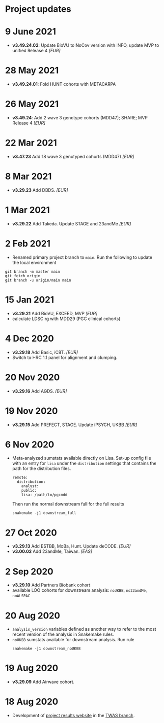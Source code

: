 # Project updates

# 9 June 2021

- **v3.49.24.02**: Update BioVU to NoCov version with INFO, update MVP to unified Release 4 _[EUR]_

# 28 May 2021

- **v3.49.24.01**: Fold HUNT cohorts with METACARPA

# 26 May 2021

- **v3.49.24**: Add 2 wave 3 genotype cohorts (MDD47); SHARE; MVP Release 4 _[EUR]_

# 22 Mar 2021

- **v3.47.23** Add 18 wave 3 genotyped cohorts (MDD47) _[EUR]_

# 8 Mar 2021

- **v3.29.23** Add DBDS. _[EUR]_

# 1 Mar 2021

- **v3.29.22** Add Takeda. Update STAGE and 23andMe _[EUR]_

# 2 Feb 2021

- Renamed primary project branch to `main`. Run the following to update the local environment
```
git branch -m master main
git fetch origin
git branch -u origin/main main
```

# 15 Jan 2021

- **v3.29.21** Add BioVU, EXCEED, MVP _[EUR]_
- calculate LDSC rg with MDD29 (PGC clinical cohorts)

# 4 Dec 2020

- **v3.29.18** Add Basic, iCBT. _[EUR]_
- Switch to HRC 1.1 panel for alignment and clumping. 

# 20 Nov 2020

- **v3.29.16** Add AGDS. _[EUR]_

# 19 Nov 2020

- **v3.29.15** Add PREFECT, STAGE. Update iPSYCH, UKBB _[EUR]_

# 6 Nov 2020

- Meta-analyzed sumstats available directly on Lisa. Set-up config file with an entry for `lisa` under the `distribution` settings that contains the path for the distribution files.
  ```
  remote:
    distribution:
      analyst: 
      public: 
      lisa: /path/to/pgcmdd
    ```
  Then run the normal downstream full for the full results
  ```
  snakemake -j1 downstream_full
  ```

# 27 Oct 2020

- **v3.29.13** Add ESTBB, MoBa, Hunt. Update deCODE. _[EUR]_
- **v3.00.02** Add 23andMe, Taiwan. _[EAS]_

# 2 Sep 2020

- **v3.29.10** Add Partners Biobank cohort
- available LOO cohorts for downstream analysis: `noUKBB`, `no23andMe`, `noALSPAC`

# 20 Aug 2020

- `analysis_version` variables defined as another way to refer to the most recent version of the analysis in Snakemake rules.
- `noUKBB` sumstats available for downstream analysis. Run rule
  ```
  snakemake -j1 downstream_noUKBB
  ```

# 19 Aug 2020

- **v3.29.09** Add Airwave cohort.

# 18 Aug 2020

- Development of [project results website](https://psychiatric-genomics-consortium.github.io/mdd-meta/) in the [TWAS branch](https://github.com/psychiatric-genomics-consortium/mdd-meta/tree/twas).
